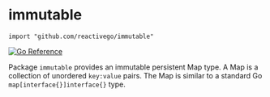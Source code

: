 # immutable

    import "github.com/reactivego/immutable"

[![Go Reference](https://pkg.go.dev/badge/github.com/reactivego/immutable.svg)](https://pkg.go.dev/github.com/reactivego/immutable)

Package `immutable` provides an immutable persistent Map type. A Map is a collection of unordered `key:value` pairs. The Map is similar to a standard Go `map[interface{}]interface{}` type.
